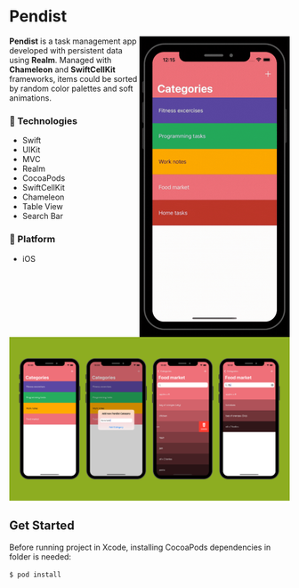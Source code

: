 # Pendist


<p><img src="https://github.com/ajlozano/Portfolio/blob/main/media/Pendist/Pendist.gif?raw=true" alt="Pendist GIF" align="right" width="270"/></p>

**Pendist** is a task management app developed with persistent data using **Realm**. 
Managed with **Chameleon** and **SwiftCellKit** frameworks, items could be sorted by random color palettes and soft animations.


### 🔨 Technologies

- Swift
- UIKit
- MVC
- Realm
- CocoaPods
- SwiftCellKit
- Chameleon
- Table View
- Search Bar

### 🚀 Platform
- iOS

<br/><br/>

<p align="center">
<p><img src="https://github.com/ajlozano/Portfolio/blob/main/media/Pendist/Pendist_mockup.png?raw=true" alt="Pendist mockups" width="1000"/>
</p>

## Get Started

Before running project in Xcode, installing CocoaPods dependencies in folder is needed:

`$ pod install`
